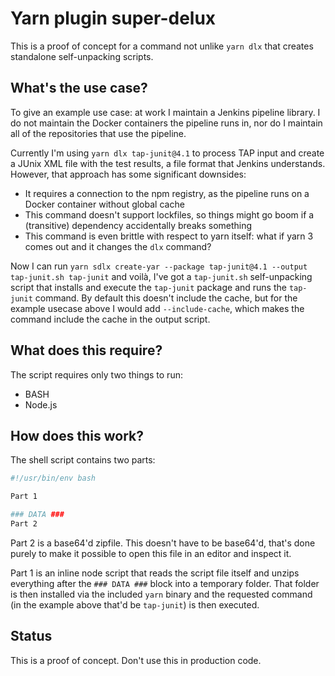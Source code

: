 # Yarn plugin super-delux

This is a proof of concept for a command not unlike `yarn dlx` that creates standalone self-unpacking scripts.

## What's the use case?

To give an example use case: at work I maintain a Jenkins pipeline library. I do not maintain the Docker containers the pipeline runs in, nor do I maintain all of the repositories that use the pipeline.

Currently I'm using `yarn dlx tap-junit@4.1` to process TAP input and create a JUnix XML file with the test results, a file format that Jenkins understands.
However, that approach has some significant downsides:

- It requires a connection to the npm registry, as the pipeline runs on a Docker container without global cache
- This command doesn't support lockfiles, so things might go boom if a (transitive) dependency accidentally breaks something
- This command is even brittle with respect to yarn itself: what if yarn 3 comes out and it changes the `dlx` command?

Now I can run `yarn sdlx create-yar --package tap-junit@4.1 --output tap-junit.sh tap-junit` and voilà, I've got a `tap-junit.sh` self-unpacking script that installs and execute the `tap-junit` package and runs the `tap-junit` command.
By default this doesn't include the cache, but for the example usecase above I would add `--include-cache`, which makes the command include the cache in the output script.

## What does this require?

The script requires only two things to run:

- BASH
- Node.js

## How does this work?

The shell script contains two parts:

```bash
#!/usr/bin/env bash

Part 1

### DATA ###
Part 2
```

Part 2 is a base64'd zipfile. This doesn't have to be base64'd, that's done purely to make it possible to open this file in an editor and inspect it.

Part 1 is an inline node script that reads the script file itself and unzips everything after the `### DATA ###` block into a temporary folder. That folder is then installed via the included `yarn` binary and the requested command (in the example above that'd be `tap-junit`) is then executed.

## Status

This is a proof of concept. Don't use this in production code.

